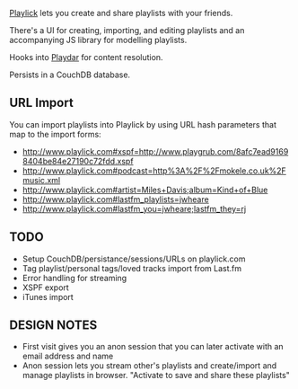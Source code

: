 [Playlick](http://www.playlick.com) lets you create and share playlists with your friends.

There's a UI for creating, importing, and editing playlists and an accompanying JS library for modelling playlists.

Hooks into [Playdar](http://www.playdar.org) for content resolution.

Persists in a CouchDB database.

URL Import
----------

You can import playlists into Playlick by using URL hash parameters that map to the import forms:

* http://www.playlick.com#xspf=http://www.playgrub.com/8afc7ead91698404be84e27190c72fdd.xspf
* http://www.playlick.com#podcast=http%3A%2F%2Fmokele.co.uk%2Fmusic.xml
* http://www.playlick.com#artist=Miles+Davis;album=Kind+of+Blue
* http://www.playlick.com#lastfm_playlists=jwheare
* http://www.playlick.com#lastfm_you=jwheare;lastfm_they=rj

TODO
----

* Setup CouchDB/persistance/sessions/URLs on playlick.com
* Tag playlist/personal tags/loved tracks import from Last.fm
* Error handling for streaming
* XSPF export
* iTunes import

DESIGN NOTES
------------

* First visit gives you an anon session that you can later activate with an email address and name
* Anon session lets you stream other's playlists and create/import and manage playlists in browser. "Activate to save and share these playlists"